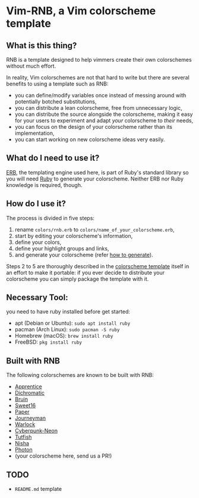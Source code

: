 # Vim-RNB, a Vim colorscheme template

## What is this thing?

RNB is a template designed to help vimmers create their own colorschemes without much effort.

In reality, Vim colorschemes are not that hard to write but there are several benefits to using a template such as RNB:

* you can define/modify variables once instead of messing around with potentially botched substitutions,
* you can distribute a lean colorscheme, free from unnecessary logic,
* you can distribute the source alongside the colorscheme, making it easy for your users to experiment and adapt *your* colorscheme to *their* needs,
* you can focus on the design of your colorscheme rather than its implementation,
* you can start working on new colorscheme ideas very easily.

## What do I need to use it?

[ERB](https://ruby-doc.org/stdlib-2.6.3/libdoc/erb/rdoc/index.html), the templating engine used here, is part of Ruby's standard library so you will need [Ruby](https://www.ruby-lang.org/) to generate your colorscheme. Neither ERB nor Ruby knowledge is required, though.

## How do I use it?

The process is divided in five steps:

1. rename `colors/rnb.erb` to `colors/name_of_your_colorscheme.erb`,
2. start by editing your colorscheme's information,
3. define your colors,
4. define your highlight groups and links,
5. and generate your colorscheme (refer [how to generate](https://github.com/romainl/vim-rnb/blob/009cedd755ae1eeabe8842a320035f73459d39dd/colors/rnb.erb#L242)).

Steps 2 to 5 are thoroughly described in the [colorscheme template](https://github.com/romainl/vim-rnb/blob/master/colors/rnb.erb) itself in an effort to make it portable: if you ever decide to distribute your colorscheme you can simply package the template with it.

## Necessary Tool:

you need to have ruby installed before get started: 
- apt (Debian or Ubuntu): `sudo apt install ruby`  
- pacman (Arch Linux): `sudo pacman -S ruby`
- Homebrew (macOS): `brew install ruby`
- FreeBSD: `pkg install ruby`

## Built with RNB

The following colorschemes are known to be built with RNB:

* [Apprentice](https://github.com/romainl/Apprentice)
* [Dichromatic](https://github.com/romainl/vim-dichromatic)
* [Bruin](https://git.sr.ht/~romainl/vim-bruin)
* [Sweet16](https://github.com/romainl/vim-sweet16)
* [Paper](https://github.com/swalladge/paper.vim)
* [Journeyman](https://github.com/markeganfuller/vim-journeyman)
* [Warlock](https://github.com/hardselius/warlock)
* [Cyberpunk-Neon](https://github.com/Roboron3042/Cyberpunk-Neon)
* [Tutfish](https://github.com/benwr/tuftish)
* [Nisha](https://github.com/heraldofsolace/nisha-vim)
* [Photon](https://github.com/axvr/photon.vim)
* (your colorscheme here, send us a PR!)

## TODO

* `README.md` template


[//]: # ( Vim: set spell spelllang=en: )
